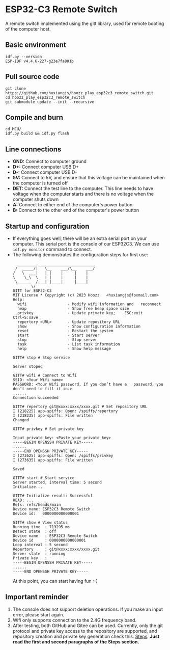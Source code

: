 # ESP32-C3 Remote Switch
A remote switch implemented using the gitt library, used for remote booting of the computer host.

## Basic environment
```shell
idf.py --version
ESP-IDF v4.4.6-227-g23e7fa801b
```

## Pull source code
```shell
git clone https://github.com/huxiangjs/hoozz_play_esp32c3_remote_switch.git
cd hoozz_play_esp32c3_remote_switch
git submodule update --init --recursive
```

## Compile and burn
```shell
cd MCU/
idf.py build && idf.py flash
```

## Line connections
* **GND:** Connect to computer ground
* **D+:** Connect computer USB D+
* **D-:** Connect computer USB D-
* **5V:** Connect to 5V, and ensure that this voltage can be maintained when the computer is turned off
* **DET:** Connect the test line to the computer. This line needs to have voltage when the computer starts and there is no voltage when the computer shuts down
* **A:** Connect to either end of the computer's power button
* **B:** Connect to the other end of the computer's power button

## Startup and configuration
* If everything goes well, there will be an extra serial port on your computer. This serial port is the console of our ESP32C3. We can use `idf.py monitor` command to connect.
* The following demonstrates the configuration steps for first use:
  ```shell
    ________._________________________
   /  _____/|   \__    ___/\__    ___/
  /   \  ___|   | |    |     |    |
  \    \_\  \   | |    |     |    |
   \______  /___| |____|     |____|
          \/
  GITT for ESP32-C3
  MIT License * Copyright (c) 2023 Hoozz   <huxiangjs@foxmail.com>
  Help:
    wifi                  - Modify wifi information and   reconnect
    heap                  - Show free heap space size
    privkey               - Update private key;    ESC:exit  Ctrl+S:save
    repertory <URL>       - Update repository URL
    show                  - Show configuration information
    reset                 - Restart the system
    start                 - Start server
    stop                  - Stop server
    task                  - List task information
    help                  - Show help message

  GITT# stop # Stop service

  Server stoped

  GITT# wifi # Connect to Wifi
  SSID: <Your Wifi name>
  PASSWORD: <Your Wifi password, If you don’t have a   password, you don’t need to fill it in.>
  ......
  Connection succeeded

  GITT# repertory git@xxxx:xxxx/xxxx.git # Set repository URL
  I (218225) app-spiffs: Open: /spiffs/repertory
  I (218235) app-spiffs: File written
  Changed

  GITT# privkey # Set private key

  Input private key: <Paste your private key>
  -----BEGIN OPENSSH PRIVATE KEY-----
  ......
  -----END OPENSSH PRIVATE KEY-----
  I (273625) app-spiffs: Open: /spiffs/privkey
  I (273635) app-spiffs: File written

  Saved

  GITT# start # Start service
  Server started, interval time: 5 second
  Initialize...

  GITT# Initialize result: Successful
  HEAD: ...
  Refs: refs/heads/main
  Device name: ESP32C3 Remote Switch
  Device id:   0000000000000001

  GITT# show # View status
  Running time  : 713295 ms
  Detect state  : off
  Device name   : ESP32C3 Remote Switch
  Device id     : 0000000000000001
  Loop interval : 5 second
  Repertory     : git@xxxx:xxxx/xxxx.git
  Server state  : running
  Private key   :
  -----BEGIN OPENSSH PRIVATE KEY-----
  ......
  -----END OPENSSH PRIVATE KEY-----
  ```
  At this point, you can start having fun :-)

## Important reminder
1. The console does not support deletion operations. If you make an input error, please start again.
2. Wifi only supports connection to the 2.4G frequency band.
3. After testing, both GitHub and Gitee can be used. Currently, only the git protocol and private key access to the repository are supported, and repository creation and private key generation check this: [Steps](https://github.com/huxiangjs/git_things/blob/main/examples/README.md). **Just read the first and second paragraphs of the Steps section.**
